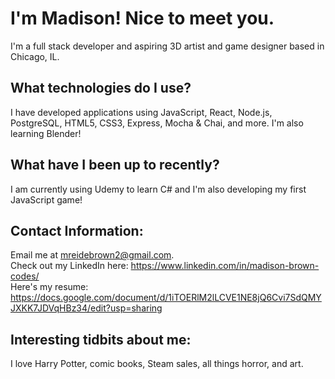 # I'm Madison! Nice to meet you.

I'm a full stack developer and aspiring 3D artist and game designer based in Chicago, IL. 

## What technologies do I use?

I have developed applications using JavaScript, React, Node.js, PostgreSQL, HTML5, CSS3, Express, Mocha & Chai, and more. I'm also learning Blender!

## What have I been up to recently?

I am currently using Udemy to learn C# and I'm also developing my first JavaScript game!

## Contact Information:

Email me at mreidebrown2@gmail.com.
<br/>
Check out my LinkedIn here: https://www.linkedin.com/in/madison-brown-codes/
<br/>
Here's my resume: https://docs.google.com/document/d/1iTOERlM2lLCVE1NE8jQ6Cvi7SdQMYJXKK7JDVqHBz34/edit?usp=sharing

## Interesting tidbits about me:

I love Harry Potter, comic books, Steam sales, all things horror, and art.
